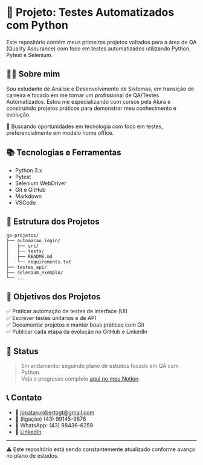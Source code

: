 # 🧪 Projeto: Testes Automatizados com Python

Este repositório contém meus primeiros projetos voltados para a área de QA (Quality Assurance) com foco em testes automatizados utilizando Python, Pytest e Selenium.

## 👨‍💻 Sobre mim

Sou estudante de Análise e Desenvolvimento de Sistemas, em transição de carreira e focado em me tornar um profissional de QA/Testes Automatizados. Estou me especializando com cursos pela Alura e construindo projetos práticos para demonstrar meu conhecimento e evolução.

📍 Buscando oportunidades em tecnologia com foco em testes, preferencialmente em modelo home office.

## 📚 Tecnologias e Ferramentas
- Python 3.x
- Pytest
- Selenium WebDriver
- Git e GitHub
- Markdown
- VSCode

## 📁 Estrutura dos Projetos

```
qa-projetos/
├── automacao_login/
│   ├── src/
│   ├── tests/
│   ├── README.md
│   └── requirements.txt
├── testes_api/
├── selenium_exemplo/
└── ...
```

## 🚀 Objetivos dos Projetos

✅ Praticar automação de testes de interface (UI)  
✅ Escrever testes unitários e de API  
✅ Documentar projetos e manter boas práticas com Git  
✅ Publicar cada etapa da evolução no GitHub e LinkedIn

## 📌 Status
> Em andamento: seguindo plano de estudos focado em QA com Python.  
> Veja o progresso completo [aqui no meu Notion](#).

## 📞 Contato

- 📧 jonatan.robertogt@gmail.com  
- 📱 (ligação) (43) 99145-9876  
- 💬 WhatsApp: (43) 98436-6259  
- 💼 [LinkedIn](https://www.linkedin.com/in/jonatan-torres-110715245/)

---

⚠️ Este repositório está sendo constantemente atualizado conforme avanço no plano de estudos.
